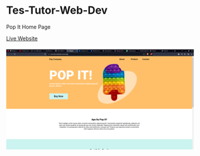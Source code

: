 # Tes-Tutor-Web-Dev
Pop It Home Page

[Live Website](https://tes-tutor-web-dev.vercel.app/)

<img src="https://github.com/lolimilkita/Tes-Tutor-Web-Dev/blob/main/assets/img/live.png" height="auto">
